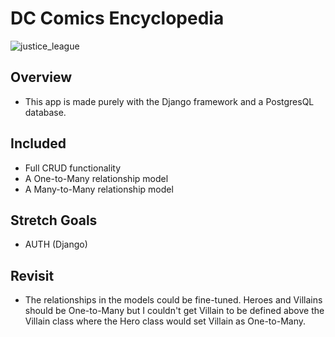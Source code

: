 # DC Comics Encyclopedia
![justice_league](https://cdn.vox-cdn.com/thumbor/5RE8QrGkq5zVJ5Cx0RWx1NhckDA=/1400x1400/filters:format(jpeg)/cdn.vox-cdn.com/uploads/chorus_asset/file/11532349/image1.jpeg)


## Overview
- This app is made purely with the Django framework and a PostgresQL database.

## Included
- Full CRUD functionality
- A One-to-Many relationship model
- A Many-to-Many relationship model

## Stretch Goals
- AUTH (Django)

## Revisit
- The relationships in the models could be fine-tuned. Heroes and Villains should be One-to-Many but I couldn't get Villain to be defined above the Villain class where the Hero class would set Villain as One-to-Many. 
